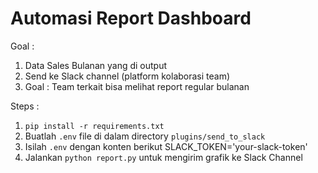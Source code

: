 # Automasi Report Dashboard

Goal :
1. Data Sales Bulanan yang di output
2. Send ke Slack channel (platform kolaborasi team)
3. Goal : Team terkait bisa melihat report regular bulanan

Steps :
1. `pip install -r requirements.txt`
2. Buatlah `.env` file di dalam directory `plugins/send_to_slack`
3. Isilah `.env` dengan konten berikut SLACK_TOKEN='your-slack-token'
4. Jalankan `python report.py` untuk mengirim grafik ke Slack Channel